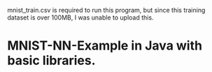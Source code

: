 mnist_train.csv is required to run this program, but since this training dataset is over 100MB, I was unable to upload this. 
# MNIST-NN-Example in Java with basic libraries. 
 

